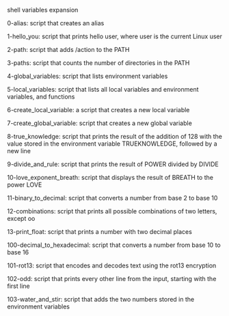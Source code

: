 shell variables expansion

0-alias: script that creates an alias

1-hello_you: script that prints hello user, where user is the current Linux user

2-path: script that adds /action to the PATH

3-paths: script that counts the number of directories in the PATH

4-global_variables: script that lists environment variables

5-local_variables: script that lists all local variables and environment variables, and functions

6-create_local_variable: a script that creates a new local variable

7-create_global_variable: script that creates a new global variable

8-true_knowledge: script that prints the result of the addition of 128 with the value stored in the environment variable TRUEKNOWLEDGE, followed by a new line

9-divide_and_rule: script that prints the result of POWER divided by DIVIDE

10-love_exponent_breath: script that displays the result of BREATH to the power LOVE

11-binary_to_decimal: script that converts a number from base 2 to base 10

12-combinations: script that prints all possible combinations of two letters, except oo

13-print_float: script that prints a number with two decimal places

100-decimal_to_hexadecimal: script that converts a number from base 10 to base 16

101-rot13: script that encodes and decodes text using the rot13 encryption

102-odd: script that prints every other line from the input, starting with the first line

103-water_and_stir: script that adds the two numbers stored in the environment variables
